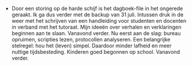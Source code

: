 - Door een storing op de harde schijf is het dagboek-file in het ongerede geraakt. Ik ga dus verder met de backup van 31 juli. Intussen druk in de weer met het schrijven van een handleiding voor studenten en docenten in verband met het tutoraat. Mijn ideeën over verhalen en verklaringen beginnen aan te slaan. Vanavond verder. Nu eerst aan de slag: bureau opruimen, scripties lezen, protocollen analyseren. 
  Een belangrijke stelregel: hou het (leven) simpel. Daardoor minder lafheid en meer nuttige tijdsbesteding.
  Kinderen goed begonnen op school. Vanavond verder.